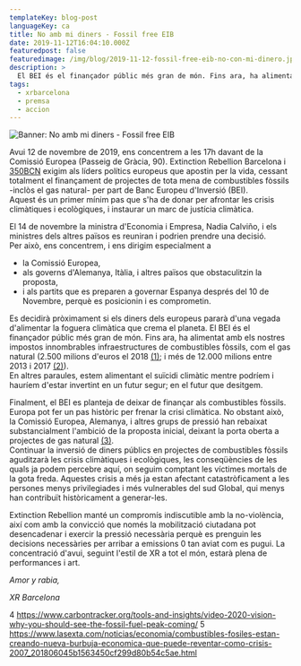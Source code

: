 ```yaml
---
templateKey: blog-post
languageKey: ca
title: No amb mi diners - Fossil free EIB
date: 2019-11-12T16:04:10.000Z
featuredpost: false
featuredimage: /img/blog/2019-11-12-fossil-free-eib-no-con-mi-dinero.jpg
description: >
  El BEI és el finançador públic més gran de món. Fins ara, ha alimentat amb els nostres impostos infraestructures de combustibles fòssils. Avui ens concentrem a les 17h davant de la Comissió Europea demanant de cessar totalment el finançament de projectes de tota mena de combustibles fòssils, inclòs el gas natural.
tags:
  - xrbarcelona
  - premsa
  - accion
---
```


![Banner: No amb mi diners - Fossil free EIB](/img/blog/2019-11-12-fossil-free-eib-no-con-mi-dinero.jpg) 

Avui 12 de novembre de 2019, ens concentrem a les 17h davant de la Comissió Europea (Passeig de Gràcia, 90). Extinction Rebellion Barcelona i [350BCN](https://world.350.org/350bcn/) exigim als líders polítics europeus que apostin per la vida, cessant totalment el finançament de projectes de tota mena de combustibles fòssils -inclòs el gas natural- per part de Banc Europeu d'Inversió (BEI).  
Aquest és un primer mínim pas que s'ha de donar per afrontar les crisis climàtiques i ecològiques, i instaurar un marc de justícia climàtica.

El 14 de novembre la ministra d'Economia i Empresa, Nadia Calviño, i els ministres dels altres països es reuniran i podrien prendre una decisió.  
Per això, ens concentrem, i ens dirigim especialment a
- la Comissió Europea,
- als governs d'Alemanya, Itàlia, i altres països que obstaculitzin la
proposta,
- i als partits que es preparen a governar Espanya després del 10 de
Novembre, perquè es posicionin i es comprometin.

Es decidirà pròximament si els diners dels europeus pararà d'una vegada d'alimentar la foguera climàtica que crema el planeta. El BEI és el finançador públic més gran de món. Fins ara, ha alimentat amb els nostres impostos innombrables infraestructures de combustibles fòssils, com el gas natural (2.500 milions d'euros el 2018 [(1)](https://www.climatica.lamarea.com/el-banco-europeo-de-inversiones-planea-no-financiar-mas-proyectos-de-combustibles-fosiles-en-2020/); i més de 12.000 milions entre 2013 i 2017 [(2)](http://fossilfree-eib.eu/about/the-eu-bank-we-want/phasing-out-fossil-fuels/)).  
En altres paraules, estem alimentant el suïcidi climàtic mentre podríem i hauríem d'estar invertint en un futur segur; en el futur que desitgem.

Finalment, el BEI es planteja de deixar de finançar als combustibles fòssils. Europa pot fer un pas històric per frenar la crisi climàtica.
No obstant això, la Comissió Europea, Alemanya, i altres grups de pressió han rebaixat substancialment l'ambició de la proposta inicial, deixant la porta oberta a projectes de gas natural [(3)](https://uk.reuters.com/article/us-europe-eib-fossilfuels/european-investment-bank-postpones-decision-on-fossil-fuel-lending-idUKKBN1WU1PI).  
Continuar la inversió de diners públics en projectes de combustibles fòssils aguditzarà les crisis climàtiques i ecològiques, les conseqüències de les quals ja podem percebre aquí, on seguim comptant les víctimes mortals de la gota freda. Aquestes crisis a més ja estan afectant catastròficament a les persones menys privilegiades i més vulnerables del sud Global, qui menys han contribuït històricament a generar-les.

Extinction Rebellion manté un compromís indiscutible amb la no-violència, així com amb la convicció que només la mobilització ciutadana pot desencadenar i exercir la pressió necessària perquè es prenguin les decisions necessàries per arribar a emissions 0 tan aviat com es pugui. La concentració d'avui, seguint l'estil de XR a tot el món, estarà plena de performances i art.

*Amor y rabia,* 

*XR Barcelona*




4 https://www.carbontracker.org/tools-and-insights/video-2020-vision-why-you-should-see-the-fossil-fuel-peak-coming/
5 https://www.lasexta.com/noticias/economia/combustibles-fosiles-estan-creando-nueva-burbuja-economica-que-puede-reventar-como-crisis-2007_201806045b1563450cf299d80b54c5ae.html